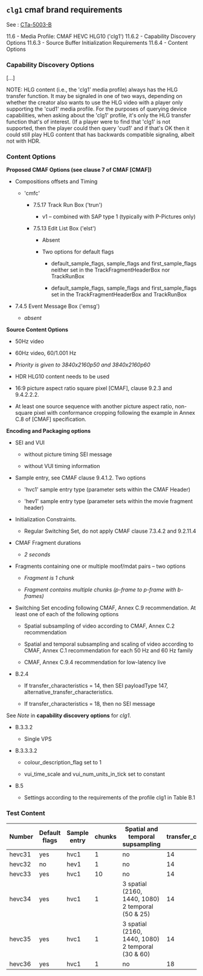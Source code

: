 ## `clg1` cmaf brand requirements

See : [CTa-5003-B](https://shop.cta.tech/products/web-application-video-ecosystem-device-playback-capabilities-cta-5003-b) 

11.6 - Media Profile: CMAF HEVC HLG10 ('clg1')
11.6.2 - Capability Discovery Options
11.6.3 - Source Buffer Initialization Requirements
11.6.4 - Content Options


### Capability Discovery Options

[...]

NOTE: HLG content (i.e., the 'clg1' media profile) always has the HLG transfer function.  It may be signaled in one of two ways, depending on whether the creator also wants to use the HLG video with a player only supporting the 'cud1' media profile.  For the purposes of querying device capabilities, when asking about the 'clg1' profile, it's only the HLG transfer function that's of interest.  (If a player were to find that 'clg1' is not supported, then the player could then query 'cud1' and if that's OK then it could still play HLG content that has backwards compatible signaling, albeit not with HDR.  


### Content Options

**Proposed CMAF Options (see clause 7 of CMAF \[CMAF\])**

-   Compositions offsets and Timing

    -   'cmfc'

        -   7.5.17 Track Run Box ('trun')

            -   v1 – combined with SAP type 1 (typically with P-Pictures
                only)

        -   7.5.13 Edit List Box ('elst')

            -   Absent

            -   Two options for default flags

                -   default_sample_flags, sample_flags and
                    first_sample_flags neither set in the
                    TrackFragmentHeaderBox nor TrackRunBox

                -   default_sample_flags, sample_flags and
                    first_sample_flags set in the TrackFragmentHeaderBox
                    and TrackRunBox

-   7.4.5 Event Message Box ('emsg')

    -   *absent*

**Source Content Options**

-   50Hz video

-   60Hz video, 60/1.001 Hz

-   *Priority is given to 3840x2160p50 and 3840x2160p60*

-   HDR HLG10 content needs to be used

-   16:9 picture aspect ratio square pixel \[CMAF\], clause 9.2.3 and
    9.4.2.2.2.

-   At least one source sequence with another picture aspect ratio,
    non-square pixel with conformance cropping following the example in
    Annex C.8 of \[CMAF\] specification.

**Encoding and Packaging options**

-   SEI and VUI

    -   without picture timing SEI message

    -   without VUI timing information

-   Sample entry, see CMAF clause 9.4.1.2. Two options

    -   'hvc1' sample entry type (parameter sets within the CMAF Header)

    -   'hev1' sample entry type (parameter sets within the movie
        fragment header)

-   Initialization Constraints.

    -   Regular Switching Set, do not apply CMAF clause 7.3.4.2 and
        9.2.11.4

-   CMAF Fragment durations

    -   *2 seconds*

-   Fragments containing one or multiple moof/mdat pairs – two options

    -   *Fragment is 1 chunk*

    -   *Fragment contains multiple chunks (p-frame to p-frame with
        b-frames)*

-   Switching Set encoding following CMAF, Annex C.9 recommendation. At
    least one of each of the following options

    -   Spatial subsampling of video according to CMAF, Annex C.2
        recommendation

    -   Spatial and temporal subsampling and scaling of video according
        to CMAF, Annex C.1 recommendation for each 50 Hz and 60 Hz
        family

    -   CMAF, Annex C.9.4 recommendation for low-latency live

-   B.2.4

    -   If transfer_characteristics = 14, then SEI payloadType 147,
        alternative_transfer_characteristics.

    -   If transfer_characteristics = 18, then no SEI message

See *Note* in **capability discovery options** for *clg1*.

-   B.3.3.2

    -   Single VPS

-   B.3.3.3.2

    -   colour_description_flag set to 1

    -   vui_time_scale and vui_num_units_in_tick set to constant

-   B.5

    -   Settings according to the requirements of the profile clg1 in
        Table B.1

### Test Content

<table style="width:100%;">
<colgroup>
<col style="width: 9%" />
<col style="width: 8%" />
<col style="width: 8%" />
<col style="width: 8%" />
<col style="width: 24%" />
<col style="width: 23%" />
<col style="width: 16%" />
</colgroup>
<thead>
<tr class="header">
<th>Number</th>
<th>Default flags</th>
<th>Sample entry</th>
<th>chunks</th>
<th>Spatial and temporal supsampling</th>
<th>transfer_characteristics</th>
<th>Source content</th>
</tr>
</thead>
<tbody>
<tr class="odd">
<td>hevc31</td>
<td>yes</td>
<td>hvc1</td>
<td>1</td>
<td>no</td>
<td>14</td>
<td><em>3840x2160p50</em></td>
</tr>
<tr class="even">
<td>hevc32</td>
<td>no</td>
<td>hev1</td>
<td>1</td>
<td>no</td>
<td>14</td>
<td><em>3840x2160p50</em></td>
</tr>
<tr class="odd">
<td>hevc33</td>
<td>yes</td>
<td>hvc1</td>
<td>10</td>
<td>no</td>
<td>14</td>
<td><em>3840x2160p50</em></td>
</tr>
<tr class="even">
<td>hevc34</td>
<td>yes</td>
<td>hvc1</td>
<td>1</td>
<td>3 spatial (2160, 1440, 1080)<br />
2 temporal (50 &amp; 25)</td>
<td>14</td>
<td><em>3840x2160p50</em></td>
</tr>
<tr class="odd">
<td>hevc35</td>
<td>yes</td>
<td>hvc1</td>
<td>1</td>
<td>3 spatial (2160, 1440, 1080)<br />
2 temporal (30 &amp; 60)</td>
<td>14</td>
<td><em>3840x2160p @ 60/1.001</em></td>
</tr>
<tr class="even">
<td>hevc36</td>
<td>yes</td>
<td>hvc1</td>
<td>1</td>
<td>no</td>
<td>18</td>
<td><em>3840x2160p50</em></td>
</tr>
</tbody>
</table>
